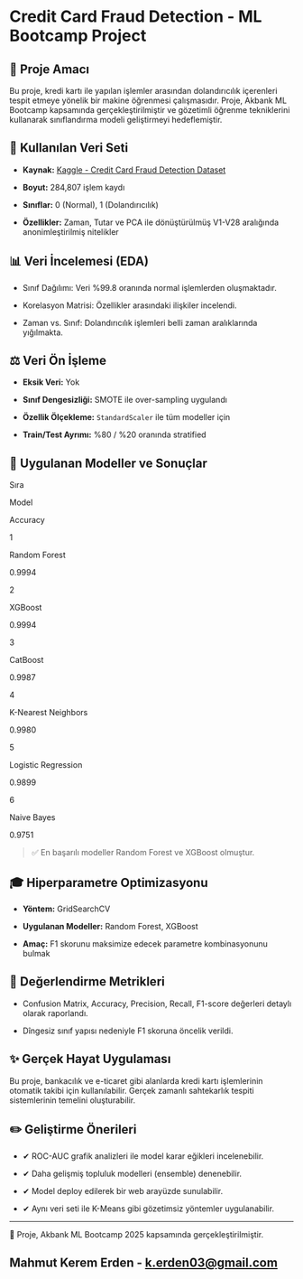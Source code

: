 
# Credit Card Fraud Detection - ML Bootcamp Project 

## 🚀 Proje Amacı

Bu proje, kredi kartı ile yapılan işlemler arasından dolandırıcılık içerenleri tespit etmeye yönelik bir makine öğrenmesi çalışmasıdır. Proje, Akbank ML Bootcamp kapsamında gerçekleştirilmiştir ve gözetimli öğrenme tekniklerini kullanarak sınıflandırma modeli geliştirmeyi hedeflemiştir.

## 📁 Kullanılan Veri Seti

-   **Kaynak:** [Kaggle - Credit Card Fraud Detection Dataset](https://www.kaggle.com/datasets/mlg-ulb/creditcardfraud)
    
-   **Boyut:** 284,807 işlem kaydı
    
-   **Sınıflar:** 0 (Normal), 1 (Dolandırıcılık)
    
-   **Özellikler:** Zaman, Tutar ve PCA ile dönüştürülmüş V1-V28 aralığında anonimleştirilmiş nitelikler
    

## 📊 Veri İncelemesi (EDA)

-   Sınıf Dağılımı: Veri %99.8 oranında normal işlemlerden oluşmaktadır.
    
-   Korelasyon Matrisi: Özellikler arasındaki ilişkiler incelendi.
    
-   Zaman vs. Sınıf: Dolandırıcılık işlemleri belli zaman aralıklarında yığılmakta.
    

## ⚖️ Veri Ön İşleme

-   **Eksik Veri:** Yok
    
-   **Sınıf Dengesizliği:** SMOTE ile over-sampling uygulandı
    
-   **Özellik Ölçekleme:** `StandardScaler` ile tüm modeller için
    
-   **Train/Test Ayrımı:** %80 / %20 oranında stratified
    

## 🧐 Uygulanan Modeller ve Sonuçlar

Sıra

Model

Accuracy

1

Random Forest

0.9994

2

XGBoost

0.9994

3

CatBoost

0.9987

4

K-Nearest Neighbors

0.9980

5

Logistic Regression

0.9899

6

Naive Bayes

0.9751

> ✅ En başarılı modeller Random Forest ve XGBoost olmuştur.

## 🎓 Hiperparametre Optimizasyonu

-   **Yöntem:** GridSearchCV
    
-   **Uygulanan Modeller:** Random Forest, XGBoost
    
-   **Amaç:** F1 skorunu maksimize edecek parametre kombinasyonunu bulmak
    

## 🎯 Değerlendirme Metrikleri

-   Confusion Matrix, Accuracy, Precision, Recall, F1-score değerleri detaylı olarak raporlandı.
    
-   Dîngesiz sınıf yapısı nedeniyle F1 skoruna öncelik verildi.
    


## ✨ Gerçek Hayat Uygulaması

Bu proje, bankacılık ve e-ticaret gibi alanlarda kredi kartı işlemlerinin otomatik takibi için kullanılabilir. Gerçek zamanlı sahtekarlık tespiti sistemlerinin temelini oluşturabilir.

## ✏️ Geliştirme Önerileri

-   ✔ ROC-AUC grafik analizleri ile model karar eğikleri incelenebilir.
    
-   ✔ Daha gelişmiş topluluk modelleri (ensemble) denenebilir.
    
-   ✔ Model deploy edilerek bir web arayüzde sunulabilir.
    
-   ✔ Aynı veri seti ile K-Means gibi gözetimsiz yöntemler uygulanabilir.
    

----------

📅 Proje, Akbank ML Bootcamp 2025 kapsamında gerçekleştirilmiştir.

## Mahmut Kerem Erden - k.erden03@gmail.com
